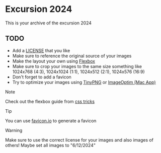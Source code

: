 # Excursion 2024

This is your archive of the excursion 2024

## TODO

- Add a [LICENSE](https://choosealicense.com/) that you like
- Make sure to reference the original source of your images
- Make the layout your own using [Flexbox](https://developer.mozilla.org/en-US/docs/Learn/CSS/CSS_layout/Flexbox)
- Make sure to crop your images to the same size something like 1024x768 (4:3), 1024x1024 (1:1), 1024x512 (2:1), 1024x576 (16:9)
- Don't forget to add a favicon
- Try to optimize your images using [TinyPNG](https://tinypng.com/) or [ImageOptim (Mac App)](https://imageoptim.com/mac)


> [!NOTE]
>Check out the flexbox guide from [css tricks](https://css-tricks.com/snippets/css/a-guide-to-flexbox/)

> [!TIP]
> You can use [favicon.io](https://favicon.io/) to generate a favicon

> [!WARNING]
> Make sure to use the correct license for your images and also images of others! Maybe set all images to "6/12/2024"